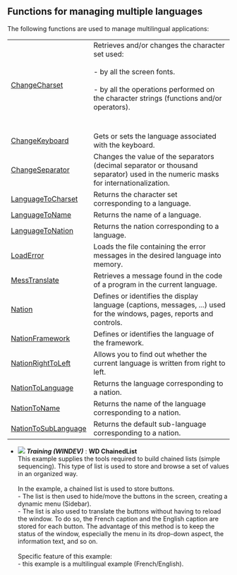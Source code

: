 


## Functions for managing multiple languages
			



<a name="NOTE1"></a>
<a name="NOTE1_1"></a>
The following functions are used to manage multilingual applications:  



|   |   |
| --- | --- |
| [ChangeCharset](../WDLang1/3054001.md) | Retrieves and/or changes the character set used:<br><br>- by all the screen fonts.<br><br>- by all the operations performed on the character strings (functions and/or operators).<br><br><br> |
| [ChangeKeyboard](../WDLang1/3054002.md) | Gets or sets the language associated with the keyboard. |
| [ChangeSeparator](../WDLang1/3054004.md) | Changes the value of the separators (decimal separator or thousand separator) used in the numeric masks for internationalization. |
| [LanguageToCharset](../WDLang1/3054018.md) | Returns the character set corresponding to a language. |
| [LanguageToName](../WDLang1/3054020.md) | Returns the name of a language. |
| [LanguageToNation](../WDLang1/3054019.md) | Returns the nation corresponding to a language. |
| [LoadError](../WDLang1/3054003.md) | Loads the file containing the error messages in the desired language into memory. |
| [MessTranslate](../WDLang1/3054015.md) | Retrieves a message found in the code of a program in the current language. |
| [Nation](../WDLang1/3054014.md) | Defines or identifies the display language (captions, messages, ...) used for the windows, pages, reports and controls. |
| [NationFramework](../WDLang1/1000024376.md) | Defines or identifies the language of the framework. |
| [NationRightToLeft](../WDLang1/1000020820.md) | Allows you to find out whether the current language is written from right to left. |
| [NationToLanguage](../WDLang1/3054021.md) | Returns the language corresponding to a nation. |
| [NationToName](../WDLang1/1000022324.md) | Returns the name of the language corresponding to a nation. |
| [NationToSubLanguage](../WDLang1/1000022209.md) | Returns the default sub-language corresponding to a nation. |






- ![](https://doc.pcsoft.fr/en-US/images/image.awp?langid=3&name=WDChainedList.gif) ***Training (WINDEV)*** : **WD ChainedList** <br>This example supplies the tools required to build chained lists (simple sequencing). This type of list is used to store and browse a set of values in an organized way.<br><br>In the example, a chained list is used to store buttons. <br>- The list is then used to hide/move the buttons in the screen, creating a dynamic menu (Sidebar).<br>- The list is also used to translate the buttons without having to reload the window. To do so, the French caption and the English caption are stored for each button. The advantage of this method is to keep the status of the window, especially the menu in its drop-down aspect, the information text, and so on.<br><br>Specific feature of this example:<br>- this example is a multilingual example (French/English).


